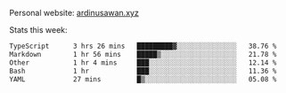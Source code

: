 Personal website: [ardinusawan.xyz](https://ardinusawan.xyz)

Stats this week:
<!--START_SECTION:waka-->

```txt
TypeScript      3 hrs 26 mins   █████████▓░░░░░░░░░░░░░░░   38.76 %
Markdown        1 hr 56 mins    █████▒░░░░░░░░░░░░░░░░░░░   21.78 %
Other           1 hr 4 mins     ███░░░░░░░░░░░░░░░░░░░░░░   12.14 %
Bash            1 hr            ███░░░░░░░░░░░░░░░░░░░░░░   11.36 %
YAML            27 mins         █▒░░░░░░░░░░░░░░░░░░░░░░░   05.08 %
```

<!--END_SECTION:waka-->
